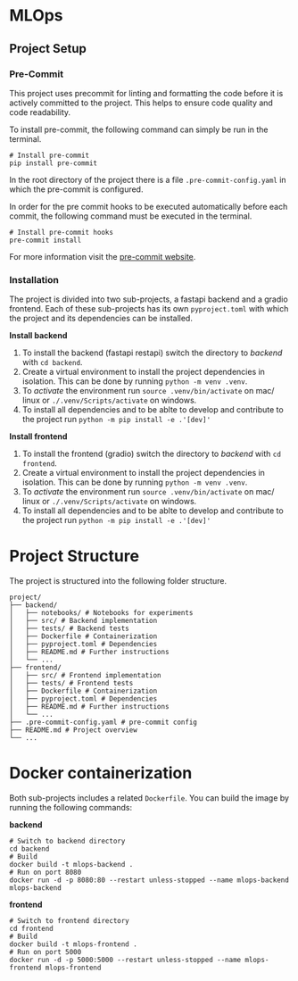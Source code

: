 # MLOps

## Project Setup

### Pre-Commit

This project uses precommit for linting and formatting the code before it is actively committed to the project.
This helps to ensure code quality and code readability.

To install pre-commit, the following command can simply be run in the terminal.

```
# Install pre-commit
pip install pre-commit
```

In the root directory of the project there is a file `.pre-commit-config.yaml` in which the pre-commit is configured.

In order for the pre commit hooks to be executed automatically before each commit, the following command must be executed in the terminal.

```
# Install pre-commit hooks
pre-commit install
```

For more information visit the [pre-commit website](https://pre-commit.com/).

### Installation

The project is divided into two sub-projects, a fastapi backend and a gradio frontend.
Each of these sub-projects has its own `pyproject.toml` with which the project and its dependencies can be installed.

**Install backend**

1. To install the backend (fastapi restapi) switch the directory to *backend*
with `cd backend`.
2. Create a virtual environment to install the project dependencies in isolation.
This can be done by running `python -m venv .venv`.
3. To *activate* the environment run `source .venv/bin/activate` on mac/ linux or `./.venv/Scripts/activate` on windows.
4. To install all dependencies and to be ablte to develop and contribute to the project run `python -m pip install -e .'[dev]'`

**Install frontend**

1. To install the frontend (gradio) switch the directory to *backend*
with `cd frontend`.
2. Create a virtual environment to install the project dependencies in isolation.
This can be done by running `python -m venv .venv`.
3. To *activate* the environment run `source .venv/bin/activate` on mac/ linux or `./.venv/Scripts/activate` on windows.
4. To install all dependencies and to be ablte to develop and contribute to the project run `python -m pip install -e .'[dev]'`

# Project Structure

The project is structured into the following folder structure.



```
project/
├── backend/
│   ├── notebooks/ # Notebooks for experiments
│   ├── src/ # Backend implementation
│   ├── tests/ # Backend tests
│   ├── Dockerfile # Containerization
│   ├── pyproject.toml # Dependencies
│   ├── README.md # Further instructions
│   └── ...
├── frontend/
│   ├── src/ # Frontend implementation
│   ├── tests/ # Frontend tests
│   ├── Dockerfile # Containerization
│   ├── pyproject.toml # Dependencies
│   ├── README.md # Further instructions
│   └── ...
├── .pre-commit-config.yaml # pre-commit config
├── README.md # Project overview
└── ...
```
# Docker containerization

Both sub-projects includes a related `Dockerfile`.
You can build the image by running the following commands:

**backend**
```
# Switch to backend directory
cd backend
# Build
docker build -t mlops-backend .
# Run on port 8080
docker run -d -p 8080:80 --restart unless-stopped --name mlops-backend mlops-backend
```

**frontend**
```
# Switch to frontend directory
cd frontend
# Build
docker build -t mlops-frontend .
# Run on port 5000
docker run -d -p 5000:5000 --restart unless-stopped --name mlops-frontend mlops-frontend
```
